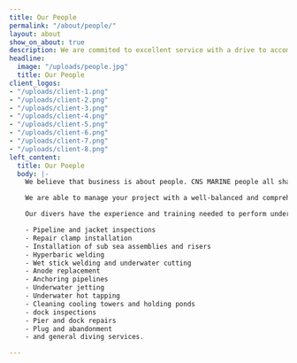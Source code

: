 ```yaml
---
title: Our People
permalink: "/about/people/"
layout: about
show_on_about: true
description: We are commited to excellent service with a drive to accomplish our goals.
headline:
  image: "/uploads/people.jpg"
  title: Our People
client_logos:
- "/uploads/client-1.png"
- "/uploads/client-2.png"
- "/uploads/client-3.png"
- "/uploads/client-4.png"
- "/uploads/client-5.png"
- "/uploads/client-6.png"
- "/uploads/client-7.png"
- "/uploads/client-8.png"
left_content:
  title: Our Poeple
  body: |-
    We believe that business is about people. CNS MARINE people all share the same enthusiasm about our industry and the service we provide. A fantastic collaborative culture exists within the company by making use of our peoples' experience.

    We are able to manage your project with a well-balanced and comprehensive knowledge of the construction industry.

    Our divers have the experience and training needed to perform underwater work which includes

    - Pipeline and jacket inspections
    - Repair clamp installation
    - Installation of sub sea assemblies and risers
    - Hyperbaric welding
    - Wet stick welding and underwater cutting
    - Anode replacement
    - Anchoring pipelines
    - Underwater jetting
    - Underwater hot tapping
    - Cleaning cooling towers and holding ponds
    - dock inspections
    - Pier and dock repairs
    - Plug and abandonment
    - and general diving services.

---
```

